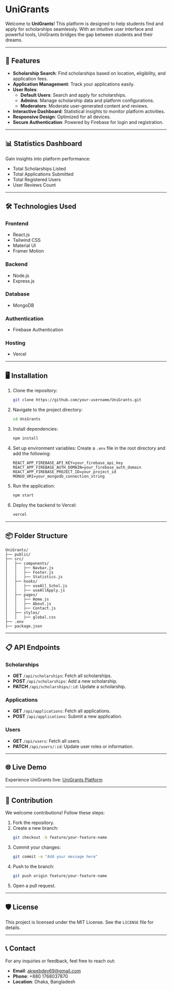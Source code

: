 # UniGrants

Welcome to **UniGrants**! This platform is designed to help students find and apply for scholarships seamlessly. With an intuitive user interface and powerful tools, UniGrants bridges the gap between students and their dreams.

---

## 🚀 Features

- **Scholarship Search**: Find scholarships based on location, eligibility, and application fees.
- **Application Management**: Track your applications easily.
- **User Roles**:
  - **Default Users**: Search and apply for scholarships.
  - **Admins**: Manage scholarship data and platform configurations.
  - **Moderators**: Moderate user-generated content and reviews.
- **Interactive Dashboard**: Statistical insights to monitor platform activities.
- **Responsive Design**: Optimized for all devices.
- **Secure Authentication**: Powered by Firebase for login and registration.

---

## 📊 Statistics Dashboard

Gain insights into platform performance:

- Total Scholarships Listed
- Total Applications Submitted
- Total Registered Users
- User Reviews Count

---

## 🛠️ Technologies Used

### Frontend

- React.js
- Tailwind CSS
- Material UI
- Framer Motion

### Backend

- Node.js
- Express.js

### Database

- MongoDB

### Authentication

- Firebase Authentication

### Hosting

- Vercel

---

## 🖥️ Installation

1. Clone the repository:

   ```bash
   git clone https://github.com/your-username/UniGrants.git
   ```

2. Navigate to the project directory:

   ```bash
   cd UniGrants
   ```

3. Install dependencies:

   ```bash
   npm install
   ```

4. Set up environment variables:
   Create a `.env` file in the root directory and add the following:

   ```env
   REACT_APP_FIREBASE_API_KEY=your_firebase_api_key
   REACT_APP_FIREBASE_AUTH_DOMAIN=your_firebase_auth_domain
   REACT_APP_FIREBASE_PROJECT_ID=your_project_id
   MONGO_URI=your_mongodb_connection_string
   ```

5. Run the application:

   ```bash
   npm start
   ```

6. Deploy the backend to Vercel:
   ```bash
   vercel
   ```

---

## 📦 Folder Structure

```
UniGrants/
├── public/
├── src/
│   ├── components/
│   │   ├── Navbar.js
│   │   ├── Footer.js
│   │   ├── Statistics.js
│   ├── hooks/
│   │   ├── useAll_Schol.js
│   │   ├── useAllApply.js
│   ├── pages/
│   │   ├── Home.js
│   │   ├── About.js
│   │   ├── Contact.js
│   ├── styles/
│   │   ├── global.css
├── .env
├── package.json
```

---

## 📋 API Endpoints

### Scholarships

- **GET** `/api/scholarships`: Fetch all scholarships.
- **POST** `/api/scholarships`: Add a new scholarship.
- **PATCH** `/api/scholarships/:id`: Update a scholarship.

### Applications

- **GET** `/api/applications`: Fetch all applications.
- **POST** `/api/applications`: Submit a new application.

### Users

- **GET** `/api/users`: Fetch all users.
- **PATCH** `/api/users/:id`: Update user roles or information.

---

## 🌐 Live Demo

Experience UniGrants live:
[UniGrants Platform](https://unigrants.netlify.app)

---

## 🤝 Contribution

We welcome contributions! Follow these steps:

1. Fork the repository.
2. Create a new branch:
   ```bash
   git checkout -b feature/your-feature-name
   ```
3. Commit your changes:
   ```bash
   git commit -m "Add your message here"
   ```
4. Push to the branch:
   ```bash
   git push origin feature/your-feature-name
   ```
5. Open a pull request.

---

## 🛡️ License

This project is licensed under the MIT License. See the `LICENSE` file for details.

---

## 📞 Contact

For any inquiries or feedback, feel free to reach out:

- **Email**: akwebdev69@gmail.com
- **Phone**: +880 1768037870
- **Location**: Dhaka, Bangladesh

